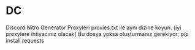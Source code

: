 # DC
Discord Nitro Generator
Proxyleri proxies.txt ile aynı dizine koyun. (iyi proxylere ihtiyacınız olacak)
Bu dosya yoksa oluşturmanız gerekiyor;
pip install requests
